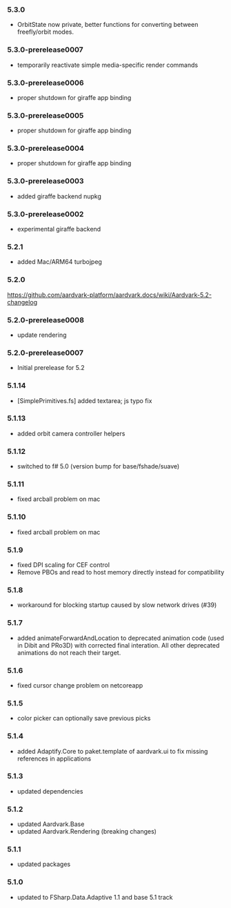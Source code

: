 ### 5.3.0
- OrbitState now private, better functions for converting between freefly/orbit modes.

### 5.3.0-prerelease0007
- temporarily reactivate simple media-specific render commands

### 5.3.0-prerelease0006 
- proper shutdown for giraffe app binding 

### 5.3.0-prerelease0005
- proper shutdown for giraffe app binding 

### 5.3.0-prerelease0004
- proper shutdown for giraffe app binding 

### 5.3.0-prerelease0003
- added giraffe backend nupkg 

### 5.3.0-prerelease0002
- experimental giraffe backend

### 5.2.1
- added Mac/ARM64 turbojpeg

### 5.2.0
https://github.com/aardvark-platform/aardvark.docs/wiki/Aardvark-5.2-changelog

### 5.2.0-prerelease0008
- update rendering

### 5.2.0-prerelease0007
- Initial prerelease for 5.2

### 5.1.14
- [SimplePrimitives.fs] added textarea; js typo fix

### 5.1.13
- added orbit camera controller helpers

### 5.1.12
- switched to f# 5.0 (version bump for base/fshade/suave)

### 5.1.11
- fixed arcball problem on mac

### 5.1.10
- fixed arcball problem on mac

### 5.1.9
- fixed DPI scaling for CEF control
- Remove PBOs and read to host memory directly instead for compatibility

### 5.1.8
- workaround for blocking startup caused by slow network drives (#39)

### 5.1.7
- added animateForwardAndLocation to deprecated animation code (used in Dibit and PRo3D) with corrected final interation. All other deprecated animations do not reach their target.

### 5.1.6
- fixed cursor change problem on netcoreapp

### 5.1.5
- color picker can optionally save previous picks

### 5.1.4
- added Adaptify.Core to paket.template of aardvark.ui to fix missing references in applications

### 5.1.3
- updated dependencies

### 5.1.2
- updated Aardvark.Base
- updated Aardvark.Rendering (breaking changes)

### 5.1.1
- updated packages

### 5.1.0
- updated to FSharp.Data.Adaptive 1.1 and base 5.1 track
